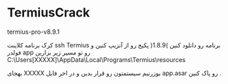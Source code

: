 # TermiusCrack
termius-pro-v8.9.1

کرک برنامه کلاینت ssh Termius 
برنامه رو دانلود کنین )1.8.9(
پکیج رو از آنزیپ کنین و فولدر app رو تو مسیر زیر بزارین 
C:\Users\[XXXXX]\AppData\Local\Programs\Termius\resources

بهجای XXXXX یوزرنیم سیستمتون رو قرار بدین 
و در اخر فایل app.asar رو پاک کنین .
